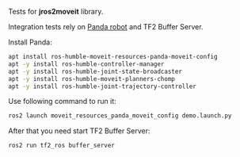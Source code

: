 Tests for **jros2moveit** library.

Integration tests rely on [Panda robot](https://github.com/ros-planning/panda_moveit_config) and TF2 Buffer Server.

Install Panda:

``` bash
apt install ros-humble-moveit-resources-panda-moveit-config
apt -y install ros-humble-controller-manager
apt -y install ros-humble-joint-state-broadcaster
apt -y install ros-humble-moveit-planners-chomp
apt -y install ros-humble-joint-trajectory-controller
```

Use following command to run it:

``` bash
ros2 launch moveit_resources_panda_moveit_config demo.launch.py
```

After that you need start TF2 Buffer Server:

``` bash
ros2 run tf2_ros buffer_server
```

